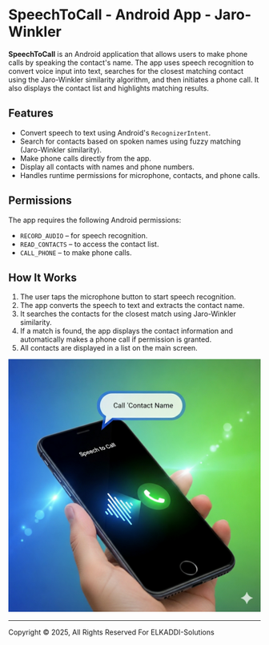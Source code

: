 # SpeechToCall - Android App - Jaro-Winkler

**SpeechToCall** is an Android application that allows users to make phone calls by speaking the contact's name. The app uses speech recognition to convert voice input into text, searches for the closest matching contact using the Jaro-Winkler similarity algorithm, and then initiates a phone call. It also displays the contact list and highlights matching results.

## Features
- Convert speech to text using Android's `RecognizerIntent`.
- Search for contacts based on spoken names using fuzzy matching (Jaro-Winkler similarity).
- Make phone calls directly from the app.
- Display all contacts with names and phone numbers.
- Handles runtime permissions for microphone, contacts, and phone calls.

## Permissions
The app requires the following Android permissions:
- `RECORD_AUDIO` – for speech recognition.
- `READ_CONTACTS` – to access the contact list.
- `CALL_PHONE` – to make phone calls.

## How It Works
1. The user taps the microphone button to start speech recognition.
2. The app converts the speech to text and extracts the contact name.
3. It searches the contacts for the closest match using Jaro-Winkler similarity.
4. If a match is found, the app displays the contact information and automatically makes a phone call if permission is granted.
5. All contacts are displayed in a list on the main screen.

![SpeechToCall](./speechtocall.png)

---
Copyright © 2025, All Rights Reserved For ELKADDI-Solutions
